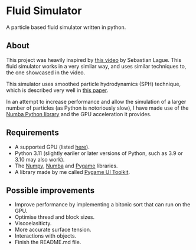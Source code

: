 # Fluid Simulator

A particle based fluid simulator written in python.

## About

This project was heavily inspired by [this video](https://www.youtube.com/watch?v=rSKMYc1CQHE) by Sebastian Lague.
This fluid simulator works in a very similar way, and uses similar techniques to, the one showcased in the video.

This simulator uses smoothed particle hydrodynamics (SPH) technique, which is described very well in [this paper](http://www.ligum.umontreal.ca/Clavet-2005-PVFS/pvfs.pdf).

In an attempt to increase performance and allow the simulation of a larger number of particles (as Python is notoriously slow), I have made use of the [Numba Python library](https://numba.pydata.org/) and the GPU acceleration it provides.

## Requirements

- A supported GPU (listed [here](https://numba.readthedocs.io/en/stable/cuda/overview.html#supported-gpus)).
- Python 3.11 (slightly eariler or later versions of Python, such as 3.9 or 3.10 may also work).
- The [Numpy](https://numpy.org/), [Numba](https://numba.pydata.org/) and [Pygame](https://www.pygame.org/news) libraries.
- A library made by me called [Pygame UI Toolkit](https://github.com/Ben-Edwards44/pygame-ui-toolkit).

## Possible improvements

- Improve performance by implementing a bitonic sort that can run on the GPU.
- Optimise thread and block sizes.
- Viscoelasiticty.
- More accurate surface tension.
- Interactions with objects.
- Finish the README.md file.